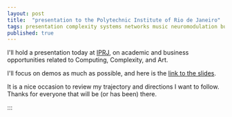 ```yaml
---
layout: post
title:  "presentation to the Polytechnic Institute of Rio de Janeiro"
tags: presentation complexity systems networks music neuromodulation business
published: true
---
```


I'll hold a presentation today at [IPRJ](https://www.iprj.uerj.br/),
on academic and business opportunities related to Computing, Complexity, and Art.

I'll focus on demos as much as possible, and here is the [link to the slides](https://docs.google.com/presentation/d/11exifIFcF1hazIC3CMpxvFa6xBRON4gE7l2xba-UGSI/edit?usp=sharing).

It is a nice occasion to review my trajectory and directions I want to follow.
Thanks for everyone that will be (or has been) there.

:::
